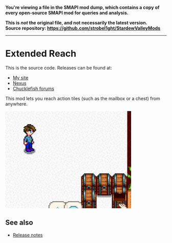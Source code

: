 **You're viewing a file in the SMAPI mod dump, which contains a copy of every open-source SMAPI mod
for queries and analysis.**

**This is _not_ the original file, and not necessarily the latest version.**  
**Source repository: https://github.com/strobel1ght/StardewValleyMods**

----

# Extended Reach
This is the source code. Releases can be found at:
* [My site](http://spacechase0.com/mods/stardew-valley/extended-reach/)
* [Nexus](https://www.nexusmods.com/stardewvalley/mods/1493/)
* [Chucklefish forums](https://community.playstarbound.com/resources/extended-reach.4997/)

This mod lets you reach action tiles (such as the mailbox or a chest) from anywhere.

![](screenshot.png)

## See also
* [Release notes](release-notes.md)
